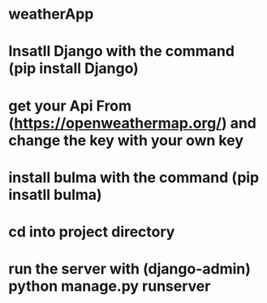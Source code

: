 # weatherApp
# Insatll Django with the command (pip install Django)
# get your Api From (https://openweathermap.org/) and change the key with your own key
# install bulma with the command (pip insatll bulma)
# cd into project directory
# run the server with (django-admin) python manage.py runserver

